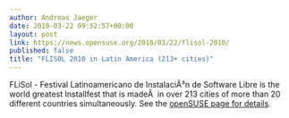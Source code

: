```yaml
---
author: Andreas Jaeger
date: 2010-03-22 09:52:57+00:00
layout: post
link: https://news.opensuse.org/2010/03/22/flisol-2010/
published: false
title: "FLISOL 2010 in Latin America (213+ cities)"
---
```

FLiSol - Festival Latinoamericano de InstalaciÃ³n de Software Libre is  the world greatest Installfest that is madeÂ  in over 213 cities of more than 20 different  countries simultaneously. See the [openSUSE page for details](http://en.opensuse.org/Marketing_Team/Events/FLISOL_10).		
